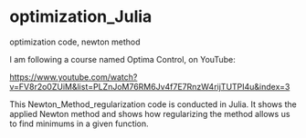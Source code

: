 # optimization_Julia
optimization code, newton method

I am following a course named Optima Control, on YouTube:

https://www.youtube.com/watch?v=FV8r2o0ZUiM&list=PLZnJoM76RM6Jv4f7E7RnzW4rijTUTPI4u&index=3

This Newton_Method_regularization code is conducted in Julia. It shows the applied Newton method and shows how regularizing the method allows us to find minimums in a given function. 
